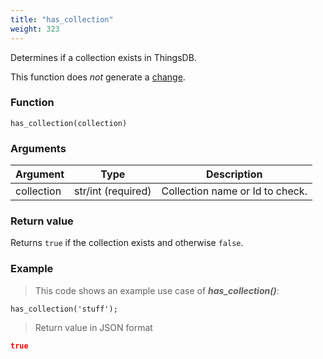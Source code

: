 ```yaml
---
title: "has_collection"
weight: 323
---
```


Determines if a collection exists in ThingsDB.

This function does *not* generate a [change](../../overview/changes).

### Function

`has_collection(collection)`

### Arguments

Argument | Type | Description
-------- | ---- | -----------
collection | str/int (required) | Collection name or Id to check.

### Return value

Returns `true` if the collection exists and otherwise `false`.

### Example

> This code shows an example use case of ***has_collection()***:

```thingsdb,json_response,@t
has_collection('stuff');
```

> Return value in JSON format

```json
true
```
